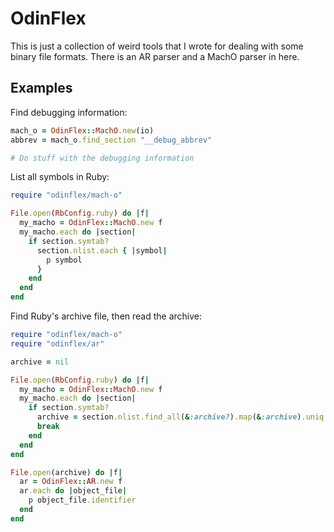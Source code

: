 # OdinFlex

This is just a collection of weird tools that I wrote for dealing with some
binary file formats.  There is an AR parser and a MachO parser in here.


## Examples

Find debugging information:

```ruby
mach_o = OdinFlex::MachO.new(io)
abbrev = mach_o.find_section "__debug_abbrev"

# Do stuff with the debugging information
```

List all symbols in Ruby:

```ruby
require "odinflex/mach-o"

File.open(RbConfig.ruby) do |f|
  my_macho = OdinFlex::MachO.new f
  my_macho.each do |section|
    if section.symtab?
      section.nlist.each { |symbol|
        p symbol
      }
    end
  end
end
```

Find Ruby's archive file, then read the archive:

```ruby
require "odinflex/mach-o"
require "odinflex/ar"

archive = nil

File.open(RbConfig.ruby) do |f|
  my_macho = OdinFlex::MachO.new f
  my_macho.each do |section|
    if section.symtab?
      archive = section.nlist.find_all(&:archive?).map(&:archive).uniq.first
      break
    end
  end
end

File.open(archive) do |f|
  ar = OdinFlex::AR.new f
  ar.each do |object_file|
    p object_file.identifier
  end
end
```
